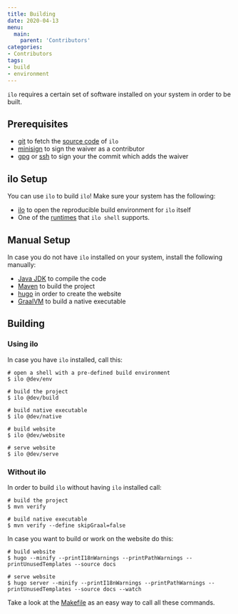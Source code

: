 ```yaml
---
title: Building
date: 2020-04-13
menu:
  main:
    parent: 'Contributors'
categories:
- Contributors
tags:
- build
- environment
---
```


`ilo` requires a certain set of software installed on your system in order to be built.

## Prerequisites

- [git](https://git-scm.com/) to fetch the [source code](../git-mirrors) of `ilo`
- [minisign](https://jedisct1.github.io/minisign/) to sign the waiver as a contributor
- [gpg](https://gnupg.org/) or [ssh](https://www.openssh.com/) to sign your the commit which adds the waiver

## ilo Setup

You can use `ilo` to build `ilo`! Make sure your system has the following:

- [ilo](../../usage/install) to open the reproducible build environment for `ilo` itself
- One of the [runtimes](../../shell/runtimes) that `ilo shell` supports.

## Manual Setup

In case you do not have `ilo` installed on your system, install the following manually:

- [Java JDK](https://jdk.java.net/) to compile the code
- [Maven](https://maven.apache.org/) to build the project
- [hugo](https://gohugo.io/) in order to create the website
- [GraalVM](https://www.graalvm.org/) to build a native executable

## Building

### Using ilo

In case you have `ilo` installed, call this:

```shell script
# open a shell with a pre-defined build environment
$ ilo @dev/env

# build the project
$ ilo @dev/build

# build native executable
$ ilo @dev/native

# build website
$ ilo @dev/website

# serve website
$ ilo @dev/serve
```

### Without ilo

In order to build `ilo` without having `ilo` installed call:

```shell script
# build the project
$ mvn verify

# build native executable
$ mvn verify --define skipGraal=false
```

In case you want to build or work on the website do this:

```shell script
# build website
$ hugo --minify --printI18nWarnings --printPathWarnings --printUnusedTemplates --source docs

# serve website
$ hugo server --minify --printI18nWarnings --printPathWarnings --printUnusedTemplates --source docs --watch
```

Take a look at the [Makefile](../makefile) as an easy way to call all these commands.
